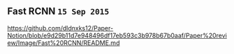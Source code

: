 ## Fast RCNN `15 Sep 2015`

https://github.com/dldnxks12/Paper-Notion/blob/e9d29b11d7e948496df17eb593c3b978b67b0aaf/Paper%20review/Image/Fast%20RCNN/README.md
